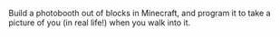 Build a photobooth out of blocks in Minecraft, and program it to take a picture of you (in real life!) when you walk into it.
